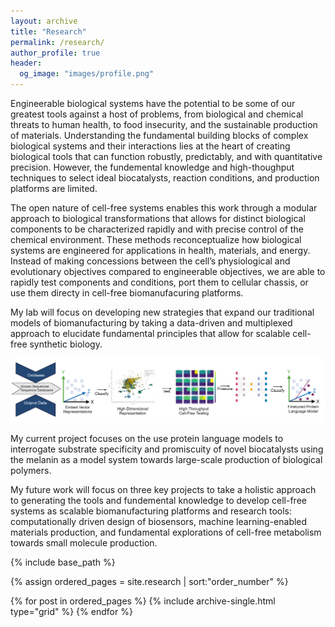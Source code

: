 ```yaml
---
layout: archive
title: "Research"
permalink: /research/
author_profile: true
header:
  og_image: "images/profile.png"
---
```

Engineerable biological systems have the potential to be some of our greatest tools against a host of problems, from biological and chemical threats to human health, to food insecurity, and the sustainable production of materials. Understanding the fundamental building blocks of complex biological systems and their interactions lies at the heart of creating biological tools that can function robustly, predictably, and with quantitative precision. However, the fundemental knowledge and high-thoughput techniques to select ideal biocatalysts, reaction conditions, and production platforms are limited.

The open nature of cell-free systems enables this work through a modular approach to biological transformations that allows for distinct biological components to be characterized rapidly and with precise control of the chemical environment. These methods reconceptualize how biological systems are engineered for applications in health, materials, and energy. Instead of making concessions between the cell’s physiological and evolutionary objectives compared to engineerable objectives, we are able to rapidly test components and conditions, port them to cellular chassis, or use them directy in cell-free biomanufacuring platforms. 

My lab will focus on developing new strategies that expand our traditional models of biomanufacturing by taking a data-driven and multiplexed approach to elucidate fundamental principles that allow for scalable cell-free synthetic biology.

<p align='center'>
<img src='/images/Current_work_melanin.png' width='900'>
</p>

My current project focuses on the use protein language models to interrogate substrate specificity and promiscuity of novel biocatalysts using the melanin as a model system towards large-scale production of biological polymers.


My future work will focus on three key projects to take a holistic approach to generating the tools and fundemental knowledge to develop cell-free systems as scalable biomanufacturing platforms and research tools: computationally driven design of biosensors, machine learning-enabled materials production, and fundamental explorations of cell-free metabolism towards small molecule production. 

<nbsp>

{% include base_path %}

{% assign ordered_pages = site.research | sort:"order_number" %}

{% for post in ordered_pages %} {% include archive-single.html type="grid" %} {% endfor %}